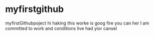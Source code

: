 # myfirstgithub
myfirstGithubpoject
hi haking
this worke is goog fire you can her 
I am committed to work and conditions
live had yior cansel 

